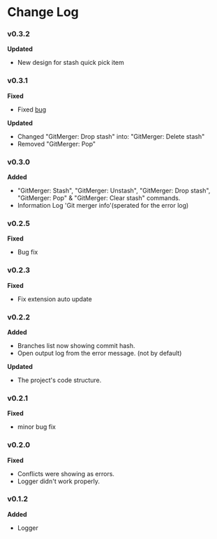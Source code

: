 # Change Log
### v0.3.2  
**Updated** 

* New design for stash quick pick item

### v0.3.1  
**Fixed** 

* Fixed [bug](https://github.com/shaharkazaz/vscode-git-merger/issues/10)  

**Updated** 

* Changed "GitMerger: Drop stash" into: "GitMerger: Delete stash"
* Removed "GitMerger: Pop"

### v0.3.0
**Added**  

* "GitMerger: Stash", "GitMerger: Unstash", "GitMerger: Drop stash", "GitMerger: Pop"  & "GitMerger: Clear stash" commands.
* Information Log 'Git merger info'(sperated for the error log)  

### v0.2.5  
**Fixed**

* Bug fix 

### v0.2.3  
**Fixed**  

* Fix extension auto update

### v0.2.2  
**Added**  

* Branches list now showing commit hash.  
* Open output log from the error message. (not by default)

**Updated** 

* The project's code structure.

### v0.2.1
**Fixed**  

* minor bug fix 
 
### v0.2.0
**Fixed** 

* Conflicts were showing as errors.
* Logger didn't work properly.  

### v0.1.2
**Added** 

* Logger
